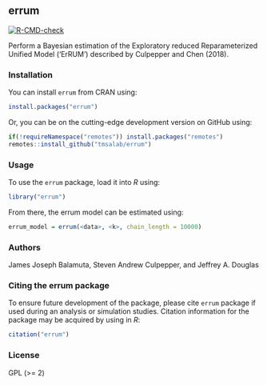 

<!-- README.md is generated from README.qmd. Please edit that file -->

## errum

<!-- badges: start -->

[![R-CMD-check](https://github.com/tmsalab/errum/actions/workflows/R-CMD-check.yaml/badge.svg)](https://github.com/tmsalab/errum/actions/workflows/R-CMD-check.yaml)
<!-- badges: end -->

Perform a Bayesian estimation of the Exploratory reduced Reparameterized
Unified Model (‘ErRUM’) described by Culpepper and Chen (2018).

### Installation

You can install `errum` from CRAN using:

``` r
install.packages("errum")
```

Or, you can be on the cutting-edge development version on GitHub using:

``` r
if(!requireNamespace("remotes")) install.packages("remotes")
remotes::install_github("tmsalab/errum")
```

### Usage

To use the `errum` package, load it into *R* using:

``` r
library("errum")
```

From there, the errum model can be estimated using:

``` r
errum_model = errum(<data>, <k>, chain_length = 10000)
```

### Authors

James Joseph Balamuta, Steven Andrew Culpepper, and Jeffrey A. Douglas

### Citing the errum package

To ensure future development of the package, please cite `errum` package
if used during an analysis or simulation studies. Citation information
for the package may be acquired by using in *R*:

``` r
citation("errum")
```

### License

GPL (\>= 2)
